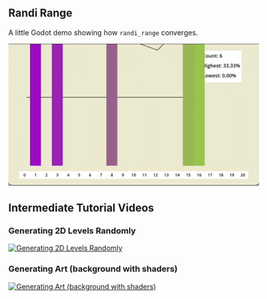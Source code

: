 ## Randi Range

A little Godot demo showing how `randi_range` converges.

<img src="https://github.com/haikey-build/randi_range/blob/main/randi%20demo.gif" alt="demo gif" width="500">

## Intermediate Tutorial Videos

### Generating 2D Levels Randomly
[![Generating 2D Levels Randomly](https://img.youtube.com/vi/wux3roxJu9s/0.jpg)](https://www.youtube.com/watch?v=wux3roxJu9s)

### Generating Art (background with shaders)
[![Generating Art (background with shaders)](https://img.youtube.com/vi/NwZLunEVJBM/0.jpg)](https://www.youtube.com/watch?v=NwZLunEVJBM)
